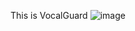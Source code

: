 
This is VocalGuard
![image](https://github.com/user-attachments/assets/3ce46869-6909-45a2-9054-f21ceb3487c1)

